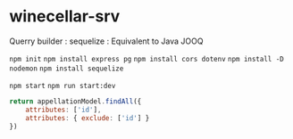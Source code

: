 # winecellar-srv


Querry builder : sequelize : Equivalent to Java JOOQ

`npm init`
`npm install express pg`
`npm install cors dotenv`
`npm install -D nodemon`
`npm install sequelize`


`npm start`
`npm run start:dev`


```js
return appellationModel.findAll({
    attributes: ['id'],
    attributes: { exclude: ['id'] }
})
```
